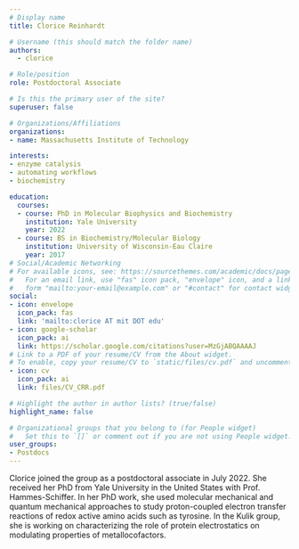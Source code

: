 ```yaml
---
# Display name
title: Clorice Reinhardt

# Username (this should match the folder name)
authors:
  - clorice

# Role/position
role: Postdoctoral Associate

# Is this the primary user of the site?
superuser: false

# Organizations/Affiliations
organizations:
- name: Massachusetts Institute of Technology

interests:
- enzyme catalysis
- automating workflows
- biochemistry

education:
  courses:
  - course: PhD in Molecular Biophysics and Biochemistry
    institution: Yale University
    year: 2022
  - course: BS in Biochemistry/Molecular Biology
    institution: University of Wisconsin-Eau Claire
    year: 2017
# Social/Academic Networking
# For available icons, see: https://sourcethemes.com/academic/docs/page-builder/#icons
#   For an email link, use "fas" icon pack, "envelope" icon, and a link in the
#   form "mailto:your-email@example.com" or "#contact" for contact widget.
social:
- icon: envelope
  icon_pack: fas
  link: 'mailto:clorice AT mit DOT edu'
- icon: google-scholar
  icon_pack: ai
  link: https://scholar.google.com/citations?user=MzGjABQAAAAJ
# Link to a PDF of your resume/CV from the About widget.
# To enable, copy your resume/CV to `static/files/cv.pdf` and uncomment the lines below.
- icon: cv
  icon_pack: ai
  link: files/CV_CRR.pdf

# Highlight the author in author lists? (true/false)
highlight_name: false

# Organizational groups that you belong to (for People widget)
#   Set this to `[]` or comment out if you are not using People widget.
user_groups:
- Postdocs
---
```

Clorice joined the group as a postdoctoral associate in July 2022. She received her PhD from Yale University in the United States with Prof. Hammes-Schiffer. In her PhD work, she used molecular mechanical and quantum mechanical approaches to study proton-coupled electron transfer reactions of redox active amino acids such as tyrosine. In the Kulik group, she is working on characterizing the role of protein electrostatics on modulating properties of metallocofactors.
